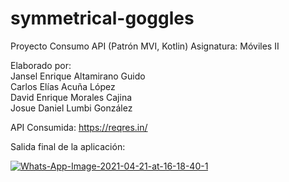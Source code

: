 # symmetrical-goggles
Proyecto Consumo API (Patrón MVI, Kotlin) Asignatura: Móviles II

Elaborado por: 
<br>
Jansel Enrique Altamirano Guido 
<br>
Carlos Elías Acuña López 
<br>
David Enrique Morales Cajina
<br>
Josue Daniel Lumbi González
<br>

API Consumida: https://reqres.in/

Salida final de la aplicación: 

<a href="https://imgbb.com/"><img src="https://i.ibb.co/JWZqNNL/Whats-App-Image-2021-04-21-at-16-18-40-1.jpg" alt="Whats-App-Image-2021-04-21-at-16-18-40-1" border="0"></a>
